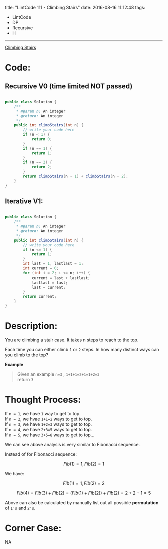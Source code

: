 title: "LintCode 111 - Climbing Stairs"
date: 2016-08-16 11:12:48
tags:
- LintCode
- DP
- Recursive
- H
---

[Climbing Stairs](http://www.lintcode.com/en/problem/climbing-stairs/)

# Code: 

## Recursive V0 (time limited NOT passed)

```java

public class Solution {
    /**
     * @param n: An integer
     * @return: An integer
     */
    public int climbStairs(int n) {
        // write your code here
        if (n < 1) {
            return 0;
        }
        if (n == 1) {
            return 1;
        }
        if (n == 2) {
            return 2;
        }
        return climbStairs(n - 1) + climbStairs(n - 2);
    }
}

```

## Iterative V1:  

```java

public class Solution {
    /**
     * @param n: An integer
     * @return: An integer
     */
    public int climbStairs(int n) {
        // write your code here
        if (n <= 1) {
            return 1;
        }
        int last = 1, lastlast = 1;
        int current = 0;
        for (int i = 2; i <= n; i++) {
            current = last + lastlast;
            lastlast = last;
            last = current;
        }
        return current;
    }
}

```


<!--more-->

# Description: 

You are climbing a stair case. It takes n steps to reach to the top.

Each time you can either climb `1` or `2` steps. In how many distinct ways can you climb to the top?


**Example**  
> Given an example `n=3` , `1+1+1=2+1=1+2=3`  
> return `3`  


# Thought Process:

If `n = 1`, we have `1` way to get to top.  
If `n = 2`, we hvae `1+1=2` ways to get to top.  
If `n = 3`, we have `1+2=3` ways to get to top.  
If `n = 4`, we have `2+3=5` ways to get to top.  
If `n = 5`, we have `3+5=8` ways to get to top...  

We can see above analysis is very similar to Fibonacci sequence. 

Instead of for Fibonacci sequence: 

$$Fib(1)=1,Fib(2)=1$$

We have: 

$$Fib(1)=1,Fib(2)=2$$

$$Fib(4)=Fib(3)+Fib(2)=(Fib(1)+Fib(2))+Fib(2)=2+2+1=5$$

Above can also be calculated by manually list out all possible **permutation** of `1's` and `2's`.  

# Corner Case:

NA

